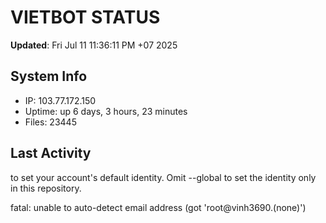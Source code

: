 # VIETBOT STATUS
**Updated**: Fri Jul 11 11:36:11 PM +07 2025

## System Info
- IP: 103.77.172.150
- Uptime: up 6 days, 3 hours, 23 minutes
- Files: 23445

## Last Activity

to set your account's default identity.
Omit --global to set the identity only in this repository.

fatal: unable to auto-detect email address (got 'root@vinh3690.(none)')

